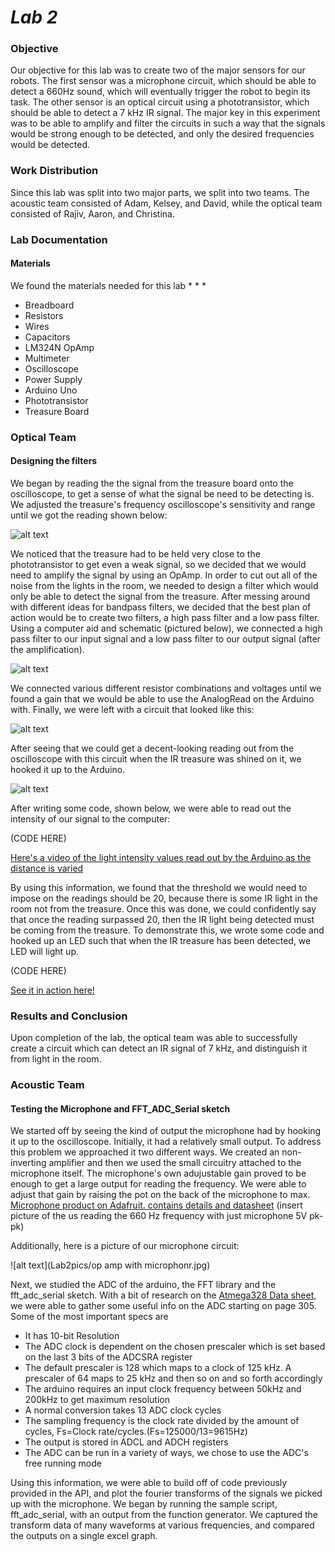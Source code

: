 # __*Lab 2*__

### Objective
Our objective for this lab was to create two of the major sensors for our robots. The first sensor was a microphone circuit, which should be able to detect a 660Hz sound, which will eventually trigger the robot to begin its task. The other sensor is an optical circuit using a phototransistor, which should be able to detect a 7 kHz IR signal. The major key in this experiment was to be able to amplify and filter the circuits in such a way that the signals would be strong enough to be detected, and only the desired frequencies would be detected.

### Work Distribution
Since this lab was split into two major parts, we split into two teams. The acoustic team consisted of Adam, Kelsey, and David, while the optical team consisted of Rajiv, Aaron, and Christina.

### Lab Documentation

#### Materials
We found the materials needed for this lab
*
*
*
* Breadboard
* Resistors
* Wires
* Capacitors
* LM324N OpAmp
* Multimeter
* Oscilloscope
* Power Supply
* Arduino Uno
* Phototransistor
* Treasure Board

### Optical Team

#### Designing the filters
We began by reading the the signal from the treasure board onto the oscilloscope, to get a sense of what the signal be need to be detecting is. We adjusted the treasure's frequency oscilloscope's sensitivity and range until we got the reading shown below:

![alt text](Lab2pics/Seven_khz.jpg)

We noticed that the treasure had to be held very close to the phototransistor to get even a weak signal, so we decided that we would need to amplify the signal by using an OpAmp. In order to cut out all of the noise from the lights in the room, we needed to design a filter which would only be able to detect the signal from the treasure. After messing around with different ideas for bandpass filters, we decided that the best plan of action would be to create two filters, a high pass filter and a low pass filter. Using a computer aid and schematic (pictured below), we connected a high pass filter to our input signal and a low pass filter to our output signal (after the amplification).

![alt text](Lab2pics/HighLowPassAmplifierFilterOptical.JPG)

We connected various different resistor combinations and voltages until we found a gain that we would be able to use the AnalogRead on the Arduino with. Finally, we were left with a circuit that looked like this:

![alt text](Lab2pics/Opampwithfilters.JPG)

After seeing that we could get a decent-looking reading out from the oscilloscope with this circuit when the IR treasure was shined on it, we hooked it up to the Arduino. 

![alt text](Lab2pics/Connectedtoarduino.JPG)

After writing some code, shown below, we were able to read out the intensity of our signal to the computer:

(CODE HERE)

[Here's a video of the light intensity values read out by the Arduino as the distance is varied](https://www.youtube.com/watch?v=5Cgi-F-WJ3k)

By using this information, we found that the threshold we would need to impose on the readings should be 20, because there is some IR light in the room not from the treasure. Once this was done, we could confidently say that once the reading surpassed 20, then the IR light being detected must be coming from the treasure. To demonstrate this, we wrote some code and hooked up an LED such that when the IR treasure has been detected, we LED will light up.

(CODE HERE)

[See it in action here!](https://www.youtube.com/watch?v=T8tgYlkvlMY)


### Results and Conclusion

Upon completion of the lab, the optical team was able to successfully create a circuit which can detect an IR signal of 7 kHz, and distinguish it from light in the room.

### Acoustic Team

#### Testing the Microphone and FFT_ADC_Serial sketch

We started off by seeing the kind of output the microphone had by hooking it up to the oscilloscope. Initially, it had a relatively small output. To address this problem we approached it two different ways. We created an non-inverting amplifier and then we used the small circuitry attached to the microphone itself. The microphone's own adujustable gain proved to be enough to get a large output for reading the frequency. We were able to adjust that gain by raising the pot on the back of the microphone to max. 
[Microphone product on Adafruit. contains details and datasheet](https://www.adafruit.com/product/1063)
(insert picture of the us reading the 660 Hz frequency with just microphone 5V pk-pk) 

Additionally, here is a picture of our microphone circuit:

![alt text](Lab2pics/op amp with microphonr.jpg)

Next, we studied the ADC of the arduino, the FFT library and the fft_adc_serial sketch. With a bit of research on the [Atmega328 Data sheet](http://www.atmel.com/Images/Atmel-42735-8-bit-AVR-Microcontroller-ATmega328-328P_Datasheet.pdf), we were able to gather some useful info on the ADC starting on page 305. Some of the most important specs are
* It has 10-bit Resolution
* The ADC clock is dependent on the chosen prescaler which is set based on the last 3 bits of the ADCSRA register
* The default prescaler is 128 which maps to a clock of 125 kHz. A prescaler of 64 maps to 25 kHz and then so on and so forth accordingly 
* The arduino requires an input clock frequency between 50kHz and 200kHz to get maximum resolution
* A normal conversion takes 13 ADC clock cycles
* The sampling frequency is the clock rate divided by the amount of cycles, Fs=Clock rate/cycles.(Fs=125000/13=9615Hz) 
* The output is stored in ADCL and ADCH registers
* The ADC can be run in a variety of ways, we chose to use the ADC's free running mode

Using this information, we were able to build off of code previously provided in the API, and plot the fourier transforms of the signals we picked up with the microphone. We began by running the sample script, fft_adc_serial, with an output from the function generator. We captured the transform data of many waveforms at various frequencies, and compared the outputs on a single excel graph.
